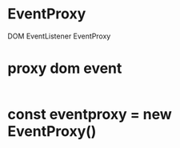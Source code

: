 # EventProxy
DOM EventListener EventProxy

# proxy dom event

```

```

# const eventproxy = new EventProxy() 







